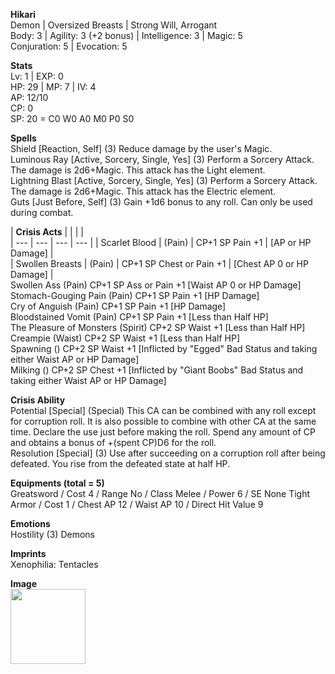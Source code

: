 
**Hikari** \
Demon | Oversized Breasts | Strong Will, Arrogant \
Body: 3 | Agility: 3 (+2 bonus) | Intelligence: 3 | Magic: 5 \
Conjuration: 5 | Evocation: 5

**Stats** \
Lv: 1 | EXP: 0 \
HP: 29 | MP: 7 | IV: 4 \
AP: 12/10 \
CP: 0 \
SP: 20 = C0 W0 A0 M0 P0 S0

**Spells** \
Shield [Reaction, Self] (3) Reduce damage by the user's Magic. \
Luminous Ray [Active, Sorcery, Single, Yes] (3) Perform a Sorcery Attack. The damage is 2d6+Magic. This attack has the Light element. \
Lightning Blast [Active, Sorcery, Single, Yes] (3) Perform a Sorcery Attack. The damage is 2d6+Magic. This attack has the Electric element. \
Guts [Just Before, Self] (3) Gain +1d6 bonus to any roll. Can only be used during combat.

| **Crisis Acts** | | | | \
| --- | --- | --- | --- |
| Scarlet Blood | (Pain) | CP+1 SP Pain +1 | [AP or HP Damage] | \
| Swollen Breasts | (Pain) | CP+1 SP Chest or Pain +1 | [Chest AP 0 or HP Damage] | \
Swollen Ass (Pain) CP+1 SP Ass or Pain +1 [Waist AP 0 or HP Damage] \
Stomach-Gouging Pain (Pain) CP+1 SP Pain +1 [HP Damage] \
Cry of Anguish (Pain) CP+1 SP Pain +1 [HP Damage] \
Bloodstained Vomit (Pain) CP+1 SP Pain +1 [Less than Half HP] \
The Pleasure of Monsters (Spirit) CP+2 SP Waist +1 [Less than Half HP] \
Creampie (Waist) CP+2 SP Waist +1 [Less than Half HP] \
Spawning () CP+2 SP Waist +1 [Inflicted by "Egged" Bad Status and taking either Waist AP or HP Damage] \
Milking () CP+2 SP Chest +1 [Inflicted by "Giant Boobs" Bad Status and taking either Waist AP or HP Damage] 

**Crisis Ability** \
Potential [Special] (Special) This CA can be combined with any roll except for corruption roll. It is also possible to combine with other CA at the same time. Declare the use just before making the roll. Spend any amount of CP and obtains a bonus of +(spent CP)D6 for the roll. \
Resolution [Special] (3) Use after succeeding on a corruption roll after being defeated. You rise from the defeated state at half HP.

**Equipments (total = 5)** \
Greatsword / Cost 4 / Range No / Class Melee / Power 6 / SE None
Tight Armor / Cost 1 / Chest AP 12 / Waist AP 10 / Direct Hit Value 9

**Emotions** \
Hostility (3) Demons

**Imprints** \
Xenophilia: Tentacles

**Image** \
<img src="https://i.imgur.com/xIsd6F3.jpg" width="120">
